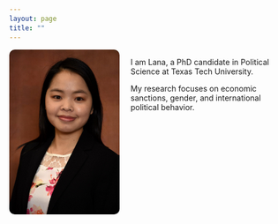 ```yaml
---
layout: page
title: ""
---
```


<div style="display: flex; align-items: flex-start; gap: 20px; flex-wrap: nowrap; max-width: 800px;">

  <img src="/assets/img/IMG_8447.JPG" alt="Lana photo" style="width: 200px; height: auto; border-radius: 10px; flex-shrink: 0;">

  <div>
    <p>I am Lana, a PhD candidate in Political Science at Texas Tech University.</p>
    <p>My research focuses on economic sanctions, gender, and international political behavior.</p>
  </div>

</div>


